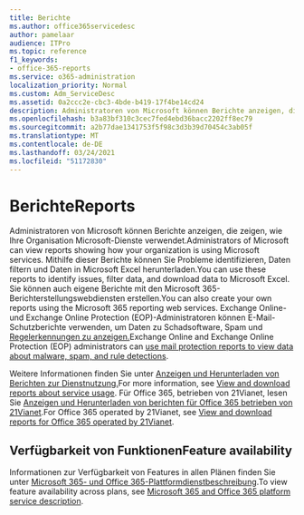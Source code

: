 ```yaml
---
title: Berichte
ms.author: office365servicedesc
author: pamelaar
audience: ITPro
ms.topic: reference
f1_keywords:
- office-365-reports
ms.service: o365-administration
localization_priority: Normal
ms.custom: Adm_ServiceDesc
ms.assetid: 0a2ccc2e-cbc3-4bde-b419-17f4be14cd24
description: Administratoren von Microsoft können Berichte anzeigen, die zeigen, wie Ihre Organisation Microsoft-Dienste verwendet. Mithilfe dieser Berichte können Sie Probleme identifizieren, Daten filtern und Daten in Microsoft Excel herunterladen. Sie können auch eigene Berichte mit den Microsoft 365-Berichterstellungswebdiensten erstellen. Exchange Online- und Exchange Online Protection (EOP)-Administratoren können E-Mail-Schutzberichte verwenden, um Daten zu Schadsoftware, Spam und Regelerkennungen zu anzeigen.
ms.openlocfilehash: b3a83bf310c3cec7fed4ebd36bacc2202ff8ec79
ms.sourcegitcommit: a2b77dae1341753f5f98c3d3b39d70454c3ab05f
ms.translationtype: MT
ms.contentlocale: de-DE
ms.lasthandoff: 03/24/2021
ms.locfileid: "51172830"
---
```

# <a name="reports"></a><span data-ttu-id="18836-106">Berichte</span><span class="sxs-lookup"><span data-stu-id="18836-106">Reports</span></span>

<span data-ttu-id="18836-107">Administratoren von Microsoft können Berichte anzeigen, die zeigen, wie Ihre Organisation Microsoft-Dienste verwendet.</span><span class="sxs-lookup"><span data-stu-id="18836-107">Administrators of Microsoft can view reports showing how your organization is using Microsoft services.</span></span> <span data-ttu-id="18836-108">Mithilfe dieser Berichte können Sie Probleme identifizieren, Daten filtern und Daten in Microsoft Excel herunterladen.</span><span class="sxs-lookup"><span data-stu-id="18836-108">You can use these reports to identify issues, filter data, and download data to Microsoft Excel.</span></span> <span data-ttu-id="18836-109">Sie können auch eigene Berichte mit den Microsoft 365-Berichterstellungswebdiensten erstellen.</span><span class="sxs-lookup"><span data-stu-id="18836-109">You can also create your own reports using the Microsoft 365 reporting web services.</span></span> <span data-ttu-id="18836-110">Exchange Online- und Exchange Online Protection (EOP)-Administratoren können E-Mail-Schutzberichte verwenden, um Daten zu Schadsoftware, Spam und [Regelerkennungen zu anzeigen.](/exchange/monitoring/use-mail-protection-reports)</span><span class="sxs-lookup"><span data-stu-id="18836-110">Exchange Online and Exchange Online Protection (EOP) administrators can [use mail protection reports to view data about malware, spam, and rule detections](/exchange/monitoring/use-mail-protection-reports).</span></span>
  
<span data-ttu-id="18836-111">Weitere Informationen finden Sie unter [Anzeigen und Herunterladen von Berichten zur Dienstnutzung.](/microsoft-365/admin/activity-reports/activity-reports)</span><span class="sxs-lookup"><span data-stu-id="18836-111">For more information, see [View and download reports about service usage](/microsoft-365/admin/activity-reports/activity-reports).</span></span> <span data-ttu-id="18836-112">Für Office 365, betrieben von 21Vianet, lesen Sie [Anzeigen und Herunterladen von berichten für Office 365 betrieben von 21Vianet](/microsoft-365/admin/activity-reports/activity-reports).</span><span class="sxs-lookup"><span data-stu-id="18836-112">For Office 365 operated by 21Vianet, see [View and download reports for Office 365 operated by 21Vianet](/microsoft-365/admin/activity-reports/activity-reports).</span></span>
  
## <a name="feature-availability"></a><span data-ttu-id="18836-113">Verfügbarkeit von Funktionen</span><span class="sxs-lookup"><span data-stu-id="18836-113">Feature availability</span></span>

<span data-ttu-id="18836-114">Informationen zur Verfügbarkeit von Features in allen Plänen finden Sie unter [Microsoft 365- und Office 365-Plattformdienstbeschreibung](office-365-platform-service-description.md).</span><span class="sxs-lookup"><span data-stu-id="18836-114">To view feature availability across plans, see [Microsoft 365 and Office 365 platform service description](office-365-platform-service-description.md).</span></span>
